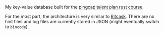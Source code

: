 My key-value database built for the [pingcap talent plan rust course](https://github.com/tanishqkancharla/talent-plan/blob/master/courses/rust/docs/lesson-plan.md).

For the most part, the architecture is very similar to [Bitcask](https://github.com/basho/bitcask/blob/develop/doc/bitcask-intro.pdf). There are no hint files and log files are currently stored in JSON (might eventually switch to `bincode`).
